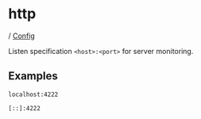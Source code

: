 # http

/ [Config](../index.md) 

Listen specification `<host>:<port>` for server monitoring.

## Examples

```
localhost:4222
```
```
[::]:4222
```

